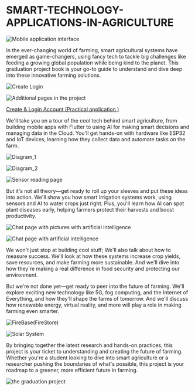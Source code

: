 # SMART-TECHNOLOGY-APPLICATIONS-IN-AGRICULTURE

![Mobile application interface](https://github.com/mostafa-khalid208/SMART-TECHNOLOGY-APPLICATIONS-IN-AGRICULTURE/assets/82661468/41c0dcce-aba6-4d7f-adec-d70652abd570)


In the ever-changing world of farming, smart agricultural systems have emerged as game-changers, using fancy tech to tackle big challenges like feeding a growing global population while being kind to the planet. This graduation project book is your go-to guide to understand and dive deep into these innovative farming solutions.

![Create   Login](https://github.com/mostafa-khalid208/SMART-TECHNOLOGY-APPLICATIONS-IN-AGRICULTURE/assets/82661468/9f83da8c-e679-408b-81a0-1ef6ef9a4908)

![Additional pages in the project](https://github.com/mostafa-khalid208/SMART-TECHNOLOGY-APPLICATIONS-IN-AGRICULTURE/assets/82661468/2df09314-efe3-4666-8f03-49a67d71ffed)


[Create & Login Account (Practical application ) ]( https://youtu.be/F7y6CJShDI8 )


We'll take you on a tour of the cool tech behind smart agriculture, from building mobile apps with Flutter to using AI for making smart decisions and managing data in the Cloud. You'll get hands-on with hardware like ESP32 and IoT devices, learning how they collect data and automate tasks on the farm.


![Diagram_1](https://github.com/mostafa-khalid208/SMART-TECHNOLOGY-APPLICATIONS-IN-AGRICULTURE/assets/82661468/a7330b3e-c02d-422e-944a-cefb536f444a)

![Diagram_2](https://github.com/mostafa-khalid208/SMART-TECHNOLOGY-APPLICATIONS-IN-AGRICULTURE/assets/82661468/26ee3fb1-363f-48a4-956e-a081288cba3e)

![Sensor reading page](https://github.com/mostafa-khalid208/SMART-TECHNOLOGY-APPLICATIONS-IN-AGRICULTURE/assets/82661468/c2adcf79-d79b-4123-900b-2e0acb359ad8)



But it's not all theory—get ready to roll up your sleeves and put these ideas into action. We'll show you how smart irrigation systems work, using sensors and AI to water crops just right. Plus, you'll learn how AI can spot plant diseases early, helping farmers protect their harvests and boost productivity.

![Chat page with pictures with artificial intelligence](https://github.com/mostafa-khalid208/SMART-TECHNOLOGY-APPLICATIONS-IN-AGRICULTURE/assets/82661468/f341cc21-40f3-48ba-a2e2-6cb48412e2a9)


![Chat page with artificial intelligence](https://github.com/mostafa-khalid208/SMART-TECHNOLOGY-APPLICATIONS-IN-AGRICULTURE/assets/82661468/564b3401-1e33-41fe-96ea-d2e192215679)

We won't just stop at building cool stuff; We'll also talk about how to measure success. We'll look at how these systems increase crop yields, save resources, and make farming more sustainable. And we'll dive into how they're making a real difference in food security and protecting our environment.

But we're not done yet—get ready to peer into the future of farming. We'll explore exciting new technology like 5G, fog computing, and the Internet of Everything, and how they'll shape the farms of tomorrow. And we'll discuss how renewable energy, virtual reality, and more will play a role in making farming even smarter.

![FireBase(FireStore)](https://github.com/mostafa-khalid208/SMART-TECHNOLOGY-APPLICATIONS-IN-AGRICULTURE/assets/82661468/346417e5-4758-4edd-bb34-f63937821692)

![Solar System](https://github.com/mostafa-khalid208/SMART-TECHNOLOGY-APPLICATIONS-IN-AGRICULTURE/assets/82661468/f718da0f-b1a3-4026-bf02-c33d213cd0e3)


By bringing together the latest research and hands-on practices, this project is your ticket to understanding and creating the future of farming. Whether you're a student looking to dive into smart agriculture or a researcher pushing the boundaries of what's possible, this project is your roadmap to a greener, more efficient future in farming.

![the graduation project](https://github.com/mostafa-khalid208/SMART-TECHNOLOGY-APPLICATIONS-IN-AGRICULTURE/assets/82661468/a739ce60-c9be-4d9d-aee5-fb2f6b93c48b)

